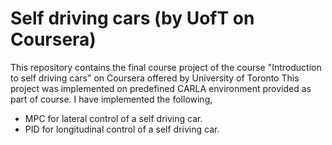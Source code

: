 # Self driving cars (by UofT on Coursera)

This repository contains the final course project of the course "Introduction to self driving cars" on Coursera offered by University of Toronto 
This project was implemented on predefined CARLA environment provided as part of course. I have implemented the following, 
- MPC for lateral control of a self driving car.
- PID for longitudinal control of a self driving car.


